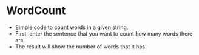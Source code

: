 # WordCount
- Simple code to count words in a given string.
- First, enter the sentence that you want to count how many words there are.
- The result will show the number of words that it has.
